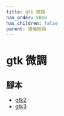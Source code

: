 ```yaml
---
title: gtk 微調
nav_order: 5080
has_children: false
parent: 環境微調
---
```


# gtk 微調


## 腳本

* [gtk2](https://github.com/samwhelp/note-about-manjaro/tree/gh-pages/_demo/adjustment/part/gtk2)
* [gtk3](https://github.com/samwhelp/note-about-manjaro/tree/gh-pages/_demo/adjustment/part/gtk3)
